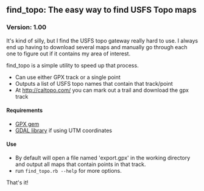 ## find_topo: The easy way to find USFS Topo maps
### Version: 1.00

It's kind of silly, but I find the USFS topo gateway really hard to
use. I always end up having to download several maps and manually go
through each one to figure out if it contains my area of interest.

find_topo is a simple utility to speed up that process.

- Can use either GPX track or a single point
- Outputs a list of USFS topo names that contain that track/point
- At http://caltopo.com/ you can mark out a trail and download the gpx
  track

#### Requirements

- [GPX gem](http://gpx.rubyforge.org/)
- [GDAL library](http://www.gdal.org) if using UTM coordinates

#### Use

- By default will open a file named 'export.gpx' in the working
  directory and output all maps that contain points in that track.
- run `find_topo.rb --help` for more options.

That's it!
